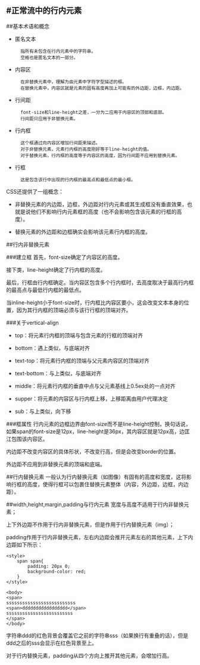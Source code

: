 #正常流中的行内元素
---
##基本术语和概念
- 匿名文本
		
		指所有未包含在行内元素中的字符串。
		空格也是匿名文本的一部分。
- 内容区

		在非替换元素中，理解为由元素中字符字型描述的框。
		在替换元素中，内容区就是元素的固有高度再加上可能有的外边距，边框，内边距。
- 行间距

		font-size和line-height之差，一分为二应用于内容区的顶部和底部。
		行间距只应用于非替换元素。
- 行内框

		这个框通过向内容区增加行间距来描述。
		对于非替换元素，元素行内框的高度刚好等于line-height的值。
		对于替换元素，行内框的高度等于内容区的高度，因为行间距不应用到替换元素。

- 行框

		这是包含该行中出现的行内框的最高点和最低点的最小框。

CSS还提供了一组概念：

- 非替换元素的内边距，边框，外边距对行内元素或其生成框没有垂直效果，也就是说他们不影响行内元素框的高度（也不会影响包含该元素的行框的高度）。

- 替换元素的外边距和边框确实会影响该元素行内框的高度。

##行内非替换元素

###建立框
首先，font-size确定了内容区的高度。

接下类，line-height确定了行内框的高度。

最后，行框由行内框确定。当内容区包含多个行内框时，去高度取决于最高行内框的最高点与最低行内框的最低点。

当inline-height小于font-size时，行内框比内容区要小，这会改变文本本身的位置，因为其行内框的顶端必须与该行行框的顶端对齐。		

###关于vertical-align

- top：将元素行内框的顶端与包含元素的行框的顶端对齐

- bottom：遇上类似，与底端对齐

- text-top：将元素行内框的顶端与父元素内容区的顶端对齐

- text-bottom：与上类似，与底端对齐

- middle：将元素行内框的垂直中点与父元素基线上0.5ex处的一点对齐

- supper：将元素的内容区与行内框上移，上移距离由用户代理决定

- sub：与上类似，向下移

###框属性
行内元素的边框边界由font-size而不是line-height控制，换句话说，如果span的font-size是12px，line-height是36px，其内容区就是12px高，边匡江包围该内容区。

内边距不改变内容区的具体形状，不改变行高，但是会改变border的位置。

外边距不应用到非替换元素的顶端和底端。

##行内替换元素
一般认为行内替换元素（如图像）有固有的高度和宽度，这将影响行框的高度，使得行框可以包裹住替换元素整体（内容，外边距，边框，内边距）。

##width,height,margin,padding与行内元素
宽度与高度不适用于行内非替换元素；

上下外边距不作用于行内非替换元素，但是作用于行内替换元素（img）；

padding作用于行内非替换元素，左右内边距会推开元素左右的其他元素，上下内边距如下所示：

    <style>
        span span{
            padding: 20px 0;
            background-color: red;
        }
    </style>

	<body>
	<span>
	ssssssssssssssssssssssssss
	<span>ddddddddddddddddd</span>
	sssssssssssssssssssssssss
	</span>
	</body>

字符串ddd的红色背景会覆盖它之前的字符串sss（如果换行有重叠的话），但是ddd之后的sss会显示在红色背景至上。

对于行内替换元素，padding从四个方向上推开其他元素，会增加行高。


		